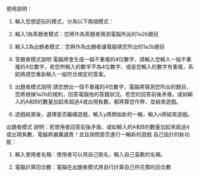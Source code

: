 使用說明：
1.	輸入您想遊玩的模式，分為以下兩個模式：
  1.	輸入1為答題者模式：您將作為答題者猜測電腦所出的1a2b題目
  2.	輸入2為出題者模式：您將作為出題者讓電腦猜您所出的1a2b題目

2.	答題者模式說明
電腦將會生成一組不重複的4位數字，請輸入您輸入一組不重複的4位數字，若您所輸入的數字不為4位數字、或是您輸入的數字有重複，系統將請您重新輸入一組符合規定的答案。

3.	出題者模式說明
請您想出一個不重複的4位數字，電腦將猜測您所出的題目，您將根據1a2b的規則，回答電腦他的答題狀況。若您的回答前後矛盾，或如輸入的A和B的數量加起來超過4或出現負數，都將算您作弊，並結束遊戲。

4.	遊戲結束後，選擇是否繼續遊戲，輸入y將開始新的一輪，輸入n將結束遊戲。

出題者模式
說明：若使用者回答前後矛盾，或如輸入的A和B的數量加起來超過4或出現負數，電腦將嚴厲譴責！並且詢問是否進行一輪新的遊戲
自己設計的新功能：
1.	輸入使用者名稱：使用者可以用自己取名，輸入自己喜歡的名稱。
 
2.	電腦計算回合數：電腦在出題者模式將自行計算自己所花費的回合數
 

